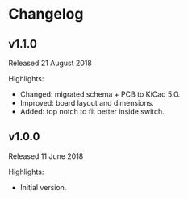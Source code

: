 # Changelog

## v1.1.0
Released 21 August 2018

Highlights:
* Changed: migrated schema + PCB to KiCad 5.0.
* Improved: board layout and dimensions.
* Added: top notch to fit better inside switch.

## v1.0.0
Released 11 June 2018

Highlights:
* Initial version.
